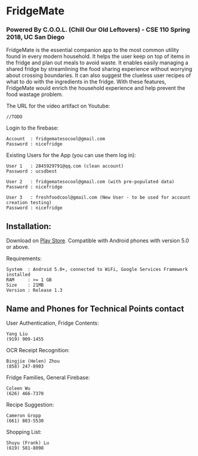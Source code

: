 # FridgeMate
### Powered By C.O.O.L. (Chill Our Old Leftovers) - CSE 110 Spring 2018, UC San Diego
FridgeMate is the essential companion app to the most common utility found in every modern household. It helps the user keep on top of items in the fridge and plan out meals to avoid waste. It enables easily managing a shared fridge by streamlining the food sharing experience without worrying about crossing boundaries. It can also suggest the clueless user recipes of what to do with the ingredients in the fridge. With these features, FridgeMate would enrich the household experience and help prevent the food wastage problem.

The URL for the video artifact on Youtube: 
```
//TODO
```

Login to the firebase:
```
Account  : fridgematesocool@gmail.com
Password : nicefridge
```

Existing Users for the App (you can use them log in):
```
User 1   : 2845929791@qq.com (clean account)
Password : ucsdbest

User 2   : fridgematesocool@gmail.com (with pre-populated data)
Password : nicefridge

User 3   : freshfoodcool@gmail.com (New User - to be used for account creation testing)
Password : nicefridge
```

## Installation:
Download on [Play Store](https://play.google.com/store/apps/details?id=com.fridgemate.yangliu.fridgemate). Compatible with Android phones with version 5.0 or above.

Requirements:
```
System  : Android 5.0+, connected to WiFi, Google Services Framework installed
RAM     : >= 1 GB
Size    : 21MB
Version : Release 1.3
```

## Name and Phones for Technical Points contact

User Authentication, Fridge Contents: 
```
Yang Liu
(919) 909-1455
```

OCR Receipt Recognition: 
```
Bingjie (Helen) Zhou
(858) 247-8903
```

Fridge Families, General Firebase: 
```
Coleen Wu
(626) 466-7370
```

Recipe Suggestion: 
```
Cameron Gropp
(661) 803-5530
```

Shopping List:
```
Shuyu (Frank) Lu
(619) 581-8098
```
